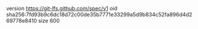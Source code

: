 version https://git-lfs.github.com/spec/v1
oid sha256:7fd93b9c6dc18d72c00de35b7771e33299a5d9b834c52fa896d4d269778e8410
size 600
